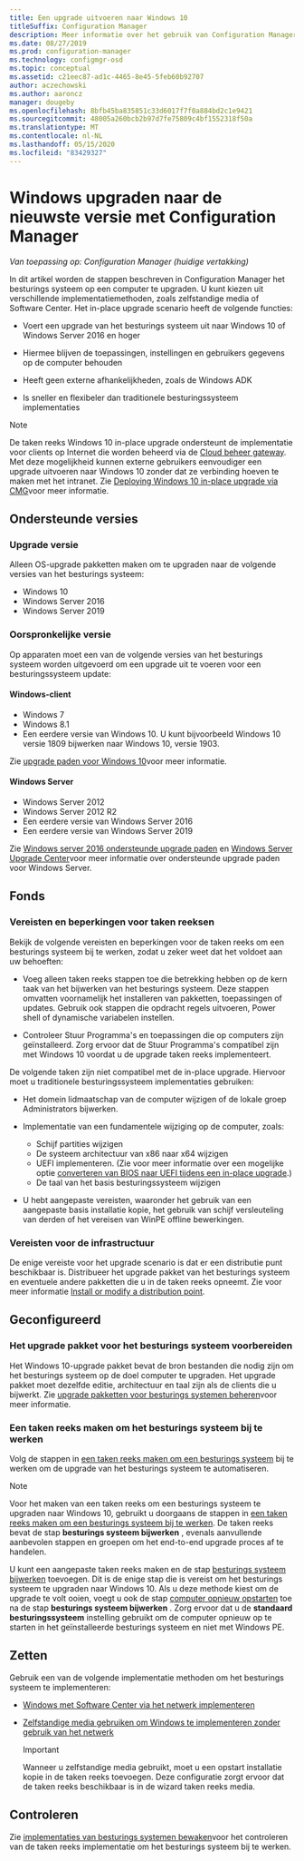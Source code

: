 ```yaml
---
title: Een upgrade uitvoeren naar Windows 10
titleSuffix: Configuration Manager
description: Meer informatie over het gebruik van Configuration Manager om een besturings systeem te upgraden van Windows 7 of hoger naar Windows 10.
ms.date: 08/27/2019
ms.prod: configuration-manager
ms.technology: configmgr-osd
ms.topic: conceptual
ms.assetid: c21eec87-ad1c-4465-8e45-5feb60b92707
author: aczechowski
ms.author: aaroncz
manager: dougeby
ms.openlocfilehash: 8bfb45ba835851c33d6017f7f0a884bd2c1e9421
ms.sourcegitcommit: 48005a260bcb2b97d7fe75809c4bf1552318f50a
ms.translationtype: MT
ms.contentlocale: nl-NL
ms.lasthandoff: 05/15/2020
ms.locfileid: "83429327"
---
```

# <a name="upgrade-windows-to-the-latest-version-with-configuration-manager"></a>Windows upgraden naar de nieuwste versie met Configuration Manager

*Van toepassing op: Configuration Manager (huidige vertakking)*

In dit artikel worden de stappen beschreven in Configuration Manager het besturings systeem op een computer te upgraden. U kunt kiezen uit verschillende implementatiemethoden, zoals zelfstandige media of Software Center. Het in-place upgrade scenario heeft de volgende functies:  

- Voert een upgrade van het besturings systeem uit naar Windows 10 of Windows Server 2016 en hoger

- Hiermee blijven de toepassingen, instellingen en gebruikers gegevens op de computer behouden

- Heeft geen externe afhankelijkheden, zoals de Windows ADK

- Is sneller en flexibeler dan traditionele besturingssysteem implementaties

> [!Note]  
> De taken reeks Windows 10 in-place upgrade ondersteunt de implementatie voor clients op Internet die worden beheerd via de [Cloud beheer gateway](../../core/clients/manage/cmg/plan-cloud-management-gateway.md). Met deze mogelijkheid kunnen externe gebruikers eenvoudiger een upgrade uitvoeren naar Windows 10 zonder dat ze verbinding hoeven te maken met het intranet. Zie [Deploying Windows 10 in-place upgrade via CMG](deploy-a-task-sequence.md#deploy-windows-10-in-place-upgrade-via-cmg)voor meer informatie. <!-- 1357149 -->


## <a name="supported-versions"></a>Ondersteunde versies

### <a name="upgrade-version"></a>Upgrade versie

Alleen OS-upgrade pakketten maken om te upgraden naar de volgende versies van het besturings systeem:

- Windows 10
- Windows Server 2016
- Windows Server 2019

### <a name="original-version"></a>Oorspronkelijke versie

Op apparaten moet een van de volgende versies van het besturings systeem worden uitgevoerd om een upgrade uit te voeren voor een besturingssysteem update:

#### <a name="windows-client"></a>Windows-client

- Windows 7
- Windows 8.1
- Een eerdere versie van Windows 10. U kunt bijvoorbeeld Windows 10 versie 1809 bijwerken naar Windows 10, versie 1903.  

Zie [upgrade paden voor Windows 10](https://docs.microsoft.com/windows/deployment/upgrade/windows-10-upgrade-paths)voor meer informatie.

#### <a name="windows-server"></a>Windows Server

- Windows Server 2012
- Windows Server 2012 R2
- Een eerdere versie van Windows Server 2016
- Een eerdere versie van Windows Server 2019

Zie [Windows server 2016 ondersteunde upgrade paden](https://docs.microsoft.com/windows-server/get-started/supported-upgrade-paths#upgrading-previous-retail-versions-of-windows-server-to-windows-server-2016) en [Windows Server Upgrade Center](https://aka.ms/upgradecenter)voor meer informatie over ondersteunde upgrade paden voor Windows Server.


## <a name="plan"></a><a name="BKMK_Plan"></a>Fonds  

### <a name="task-sequence-requirements-and-limitations"></a>Vereisten en beperkingen voor taken reeksen

Bekijk de volgende vereisten en beperkingen voor de taken reeks om een besturings systeem bij te werken, zodat u zeker weet dat het voldoet aan uw behoeften:  

- Voeg alleen taken reeks stappen toe die betrekking hebben op de kern taak van het bijwerken van het besturings systeem. Deze stappen omvatten voornamelijk het installeren van pakketten, toepassingen of updates. Gebruik ook stappen die opdracht regels uitvoeren, Power shell of dynamische variabelen instellen.  

- Controleer Stuur Programma's en toepassingen die op computers zijn geïnstalleerd. Zorg ervoor dat de Stuur Programma's compatibel zijn met Windows 10 voordat u de upgrade taken reeks implementeert.  

De volgende taken zijn niet compatibel met de in-place upgrade. Hiervoor moet u traditionele besturingssysteem implementaties gebruiken:  

- Het domein lidmaatschap van de computer wijzigen of de lokale groep Administrators bijwerken.  

- Implementatie van een fundamentele wijziging op de computer, zoals:

  - Schijf partities wijzigen
  - De systeem architectuur van x86 naar x64 wijzigen
  - UEFI implementeren. (Zie voor meer informatie over een mogelijke optie [converteren van BIOS naar UEFI tijdens een in-place upgrade](task-sequence-steps-to-manage-bios-to-uefi-conversion.md#bkmk_ipu).)
  - De taal van het basis besturingssysteem wijzigen  

- U hebt aangepaste vereisten, waaronder het gebruik van een aangepaste basis installatie kopie, het gebruik van schijf versleuteling van derden of het vereisen van WinPE offline bewerkingen.  

### <a name="infrastructure-requirements"></a>Vereisten voor de infrastructuur  

De enige vereiste voor het upgrade scenario is dat er een distributie punt beschikbaar is. Distribueer het upgrade pakket van het besturings systeem en eventuele andere pakketten die u in de taken reeks opneemt. Zie voor meer informatie [Install or modify a distribution point](../../core/servers/deploy/configure/install-and-configure-distribution-points.md).


## <a name="configure"></a><a name="BKMK_Configure"></a>Geconfigureerd  

### <a name="prepare-the-os-upgrade-package"></a>Het upgrade pakket voor het besturings systeem voorbereiden  

Het Windows 10-upgrade pakket bevat de bron bestanden die nodig zijn om het besturings systeem op de doel computer te upgraden. Het upgrade pakket moet dezelfde editie, architectuur en taal zijn als de clients die u bijwerkt. Zie [upgrade pakketten voor besturings systemen beheren](../get-started/manage-operating-system-upgrade-packages.md)voor meer informatie.  

### <a name="create-a-task-sequence-to-upgrade-the-os"></a>Een taken reeks maken om het besturings systeem bij te werken  

Volg de stappen in [een taken reeks maken om een besturings systeem](create-a-task-sequence-to-upgrade-an-operating-system.md) bij te werken om de upgrade van het besturings systeem te automatiseren.  

> [!NOTE]  
> Voor het maken van een taken reeks om een besturings systeem te upgraden naar Windows 10, gebruikt u doorgaans de stappen in [een taken reeks maken om een besturings systeem bij te werken](create-a-task-sequence-to-upgrade-an-operating-system.md). De taken reeks bevat de stap **besturings systeem bijwerken** , evenals aanvullende aanbevolen stappen en groepen om het end-to-end upgrade proces af te handelen.
>
> U kunt een aangepaste taken reeks maken en de stap [besturings systeem bijwerken](../understand/task-sequence-steps.md#BKMK_UpgradeOS) toevoegen. Dit is de enige stap die is vereist om het besturings systeem te upgraden naar Windows 10. Als u deze methode kiest om de upgrade te volt ooien, voegt u ook de stap [computer opnieuw opstarten](../understand/task-sequence-steps.md#BKMK_RestartComputer) toe na de stap **besturings systeem bijwerken** . Zorg ervoor dat u de **standaard besturingssysteem** instelling gebruikt om de computer opnieuw op te starten in het geïnstalleerde besturings systeem en niet met Windows PE.  


## <a name="deploy"></a><a name="BKMK_Deploy"></a>Zetten  

Gebruik een van de volgende implementatie methoden om het besturings systeem te implementeren:  

- [Windows met Software Center via het netwerk implementeren](use-software-center-to-deploy-windows-over-the-network.md)  

- [Zelfstandige media gebruiken om Windows te implementeren zonder gebruik van het netwerk](use-stand-alone-media-to-deploy-windows-without-using-the-network.md)  

  > [!IMPORTANT]  
  > Wanneer u zelfstandige media gebruikt, moet u een opstart installatie kopie in de taken reeks toevoegen. Deze configuratie zorgt ervoor dat de taken reeks beschikbaar is in de wizard taken reeks media.


## <a name="monitor"></a>Controleren  

Zie [implementaties van besturings systemen bewaken](monitor-operating-system-deployments.md)voor het controleren van de taken reeks implementatie om het besturings systeem bij te werken.  
